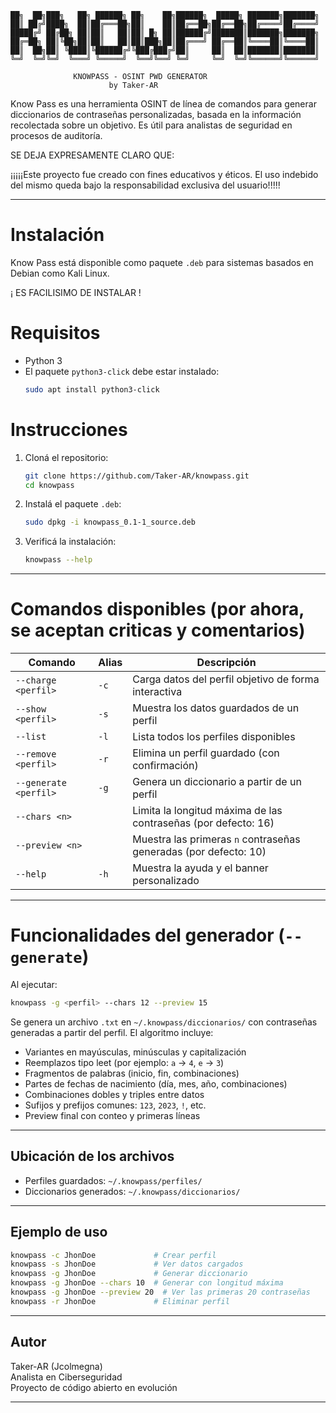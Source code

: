```text
██╗  ██╗███╗   ██╗ ██████╗ ██╗    ██╗██████╗  █████╗ ███████╗███████╗
██║ ██╔╝████╗  ██║██╔═══██╗██║    ██║██╔══██╗██╔══██╗██╔════╝██╔════╝
█████╔╝ ██╔██╗ ██║██║   ██║██║ █╗ ██║██████╔╝███████║███████╗███████╗
██╔═██╗ ██║╚██╗██║██║   ██║██║███╗██║██╔═══╝ ██╔══██║╚════██║╚════██║
██║  ██╗██║ ╚████║╚██████╔╝╚███╔███╔╝██║     ██║  ██║███████║███████║
╚═╝  ╚═╝╚═╝  ╚═══╝ ╚═════╝  ╚══╝╚══╝ ╚═╝     ╚═╝  ╚═╝╚══════╝╚══════╝

              KNOWPASS - OSINT PWD GENERATOR
                      by Taker-AR
```                    
Know Pass es una herramienta OSINT de línea de comandos para generar diccionarios de contraseñas personalizadas, basada en la información recolectada sobre un objetivo. Es útil para analistas de seguridad en procesos de auditoría.

SE DEJA EXPRESAMENTE CLARO QUE:

¡¡¡¡¡Este proyecto fue creado con fines educativos y éticos. El uso indebido del mismo queda bajo la responsabilidad exclusiva del usuario!!!!!


---

# Instalación

Know Pass está disponible como paquete `.deb` para sistemas basados en Debian como Kali Linux.

¡ ES FACILISIMO DE INSTALAR !

# Requisitos

- Python 3
- El paquete `python3-click` debe estar instalado:
  ```bash
  sudo apt install python3-click
  ```

# Instrucciones

1. Cloná el repositorio:
   ```bash
   git clone https://github.com/Taker-AR/knowpass.git
   cd knowpass
   ```

2. Instalá el paquete `.deb`:
   ```bash
   sudo dpkg -i knowpass_0.1-1_source.deb
   ```

3. Verificá la instalación:
   ```bash
   knowpass --help
   ```

---

# Comandos disponibles (por ahora, se aceptan criticas y comentarios)

| Comando               | Alias | Descripción                                                        |
|-----------------------|-------|--------------------------------------------------------------------|
| `--charge <perfil>`   | `-c`  | Carga datos del perfil objetivo de forma interactiva              |
| `--show <perfil>`     | `-s`  | Muestra los datos guardados de un perfil                          |
| `--list`              | `-l`  | Lista todos los perfiles disponibles                              |
| `--remove <perfil>`   | `-r`  | Elimina un perfil guardado (con confirmación)                     |
| `--generate <perfil>` | `-g`  | Genera un diccionario a partir de un perfil                       |
| `--chars <n>`         |       | Limita la longitud máxima de las contraseñas (por defecto: 16)    |
| `--preview <n>`       |       | Muestra las primeras `n` contraseñas generadas (por defecto: 10)  |
| `--help`              | `-h`  | Muestra la ayuda y el banner personalizado                        |

---

# Funcionalidades del generador (`--generate`)

Al ejecutar:

```bash
knowpass -g <perfil> --chars 12 --preview 15
```

Se genera un archivo `.txt` en `~/.knowpass/diccionarios/` con contraseñas generadas a partir del perfil. El algoritmo incluye:

- Variantes en mayúsculas, minúsculas y capitalización
- Reemplazos tipo leet (por ejemplo: `a` → `4`, `e` → `3`)
- Fragmentos de palabras (inicio, fin, combinaciones)
- Partes de fechas de nacimiento (día, mes, año, combinaciones)
- Combinaciones dobles y triples entre datos
- Sufijos y prefijos comunes: `123`, `2023`, `!`, etc.
- Preview final con conteo y primeras líneas

---

## Ubicación de los archivos

- Perfiles guardados: `~/.knowpass/perfiles/`
- Diccionarios generados: `~/.knowpass/diccionarios/`

---

## Ejemplo de uso

```bash
knowpass -c JhonDoe             # Crear perfil
knowpass -s JhonDoe             # Ver datos cargados
knowpass -g JhonDoe             # Generar diccionario
knowpass -g JhonDoe --chars 10  # Generar con longitud máxima
knowpass -g JhonDoe --preview 20  # Ver las primeras 20 contraseñas
knowpass -r JhonDoe             # Eliminar perfil
```

---

## Autor

Taker-AR (Jcolmegna)  
Analista en Ciberseguridad  
Proyecto de código abierto en evolución

---
